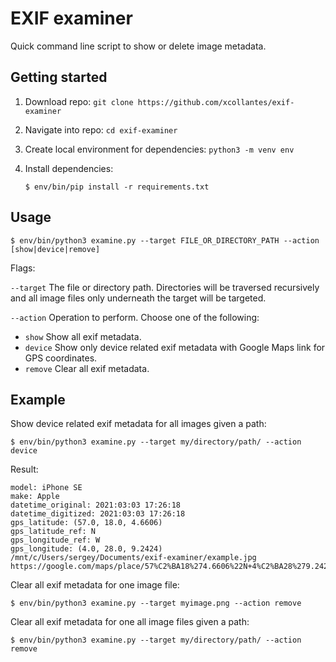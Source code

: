 # EXIF examiner

Quick command line script to show or delete image metadata.

## Getting started

1. Download repo: `git clone https://github.com/xcollantes/exif-examiner`
1. Navigate into repo: `cd exif-examiner`
1. Create local environment for dependencies: `python3 -m venv env`
1. Install dependencies:

   ```shell
   $ env/bin/pip install -r requirements.txt
   ```

## Usage

```shell
$ env/bin/python3 examine.py --target FILE_OR_DIRECTORY_PATH --action [show|device|remove]
```

Flags:

`--target` The file or directory path. Directories will be traversed
recursively and all image files only underneath the target will be targeted.

`--action` Operation to perform. Choose one of the following:

- `show` Show all exif metadata.
- `device` Show only device related exif metadata with Google Maps link for GPS
  coordinates.
- `remove` Clear all exif metadata.

## Example

Show device related exif metadata for all images given a path:

```shell
$ env/bin/python3 examine.py --target my/directory/path/ --action device
```

Result:

```
model: iPhone SE
make: Apple
datetime_original: 2021:03:03 17:26:18
datetime_digitized: 2021:03:03 17:26:18
gps_latitude: (57.0, 18.0, 4.6606)
gps_latitude_ref: N
gps_longitude_ref: W
gps_longitude: (4.0, 28.0, 9.2424)
/mnt/c/Users/sergey/Documents/exif-examiner/example.jpg
https://google.com/maps/place/57%C2%BA18%274.6606%22N+4%C2%BA28%279.2424%22W
```

Clear all exif metadata for one image file:

```shell
$ env/bin/python3 examine.py --target myimage.png --action remove
```

Clear all exif metadata for one all image files given a path:

```shell
$ env/bin/python3 examine.py --target my/directory/path/ --action remove
```
